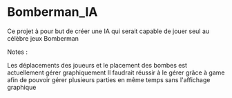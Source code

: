 # Bomberman_IA

Ce projet à pour but de créer une IA qui serait capable de jouer seul au célèbre jeux Bomberman





Notes : 

Les déplacements des joueurs et le placement des bombes est actuellement gérer graphiquement
Il faudrait réussir à le gérer grâce à game afin de pouvoir gérer plusieurs parties en même temps sans l'affichage graphique

    